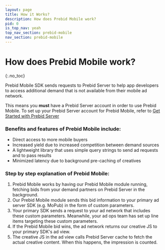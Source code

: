 ```yaml
---
layout: page
title: How it Works?
description: How does Prebid Mobile work?
pid: 0
is_top_nav: yeah
top_nav_section: prebid-mobile
nav_section: prebid-mobile
---
```


<div class="bs-docs-section" markdown="1">

# How does Prebid Mobile work?
{:.no_toc}

Prebid Mobile SDK sends requests to Prebid Server to help app developers to access additional demand that is not available from their mobile ad network.

This means you **must** have a Prebid Server account in order to use Prebid Mobile. To set up your Prebid Server account for Prebid Mobile, refer to [Get Started with Prebid Server]({{site.github.url}}/prebid-mobile/prebid-mobile-pbs.html)

### Benefits and features of Prebid Mobile include:

 - Direct access to more mobile buyers
 - Increased yield due to increased competition between demand sources
 - A lightweight library that uses simple query strings to send ad requests and to pass results
 - Minimized latency due to background pre-caching of creatives

### Step by step explanation of Prebid Mobile:

 1. Prebid Mobile works by having our Prebid Mobile module running, fetching bids from your demand partners on Prebid Server in the background.
 2. Our Prebid Mobile module sends this bid information to your primary ad server SDK (e.g. MoPub) in the form of custom parameters.
 3. Your primary SDK sends a request to your ad network that includes these custom parameters. Meanwhile, your ad ops team has set up line items targeting these custom parameters.
 4. If the Prebid Mobile bid wins, the ad network returns our creative JS to your primary SDK's ad view.
 5. The creative JS in the ad view calls Prebid Server cache to fetch the actual creative content. When this happens, the impression is counted.

</div>
